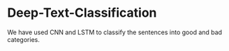 # Deep-Text-Classification
We have used CNN and LSTM to classify the sentences into good and bad categories.
